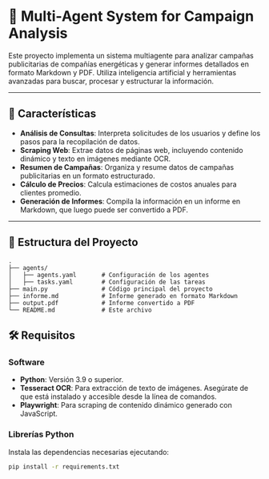 # 🧠 Multi-Agent System for Campaign Analysis

Este proyecto implementa un sistema multiagente para analizar campañas publicitarias de compañías energéticas y generar informes detallados en formato Markdown y PDF. Utiliza inteligencia artificial y herramientas avanzadas para buscar, procesar y estructurar la información.

---

## 🚀 Características
- **Análisis de Consultas**: Interpreta solicitudes de los usuarios y define los pasos para la recopilación de datos.
- **Scraping Web**: Extrae datos de páginas web, incluyendo contenido dinámico y texto en imágenes mediante OCR.
- **Resumen de Campañas**: Organiza y resume datos de campañas publicitarias en un formato estructurado.
- **Cálculo de Precios**: Calcula estimaciones de costos anuales para clientes promedio.
- **Generación de Informes**: Compila la información en un informe en Markdown, que luego puede ser convertido a PDF.

---

## 📂 Estructura del Proyecto
```plaintext
.
├── agents/
│   ├── agents.yaml       # Configuración de los agentes
│   ├── tasks.yaml        # Configuración de las tareas
├── main.py               # Código principal del proyecto
├── informe.md            # Informe generado en formato Markdown
├── output.pdf            # Informe convertido a PDF
└── README.md             # Este archivo
```

## 🛠️ Requisitos

### Software
- **Python**: Versión 3.9 o superior.
- **Tesseract OCR**: Para extracción de texto de imágenes. Asegúrate de que está instalado y accesible desde la línea de comandos.
- **Playwright**: Para scraping de contenido dinámico generado con JavaScript.

### Librerías Python
Instala las dependencias necesarias ejecutando:
```bash
pip install -r requirements.txt
```